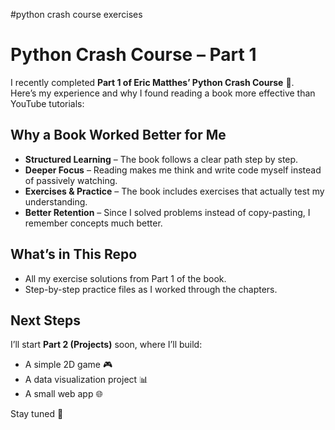 #python crash course exercises
# Python Crash Course – Part 1

I recently completed **Part 1 of Eric Matthes’ Python Crash Course** 📘.  
Here’s my experience and why I found reading a book more effective than YouTube tutorials:

## Why a Book Worked Better for Me
- **Structured Learning** – The book follows a clear path step by step.  
- **Deeper Focus** – Reading makes me think and write code myself instead of passively watching.  
- **Exercises & Practice** – The book includes exercises that actually test my understanding.  
- **Better Retention** – Since I solved problems instead of copy-pasting, I remember concepts much better.  

## What’s in This Repo
- All my exercise solutions from Part 1 of the book.  
- Step-by-step practice files as I worked through the chapters.  

## Next Steps
I’ll start **Part 2 (Projects)** soon, where I’ll build:
- A simple 2D game 🎮  
- A data visualization project 📊  
- A small web app 🌐  

Stay tuned 🚀
